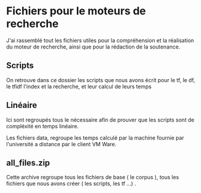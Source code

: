 # Fichiers pour le moteurs de recherche

J'ai rassemblé tout les fichiers utiles pour la compréhension et la réalisation du moteur de recherche, ainsi que pour la rédaction de la soutenance.

## Scripts
On retrouve dans ce dossier les scripts que nous avons écrit pour le tf, le df, le tfidf l'index et la recherche, et leur calcul de leurs temps

## Linéaire
Ici sont regroupés tous le nécessaire afin de prouver que les scripts sont de compléxité en temps linéaire.

Les fichiers data, regroupe les temps calculé par la machine fournie par l'université a distance par le client VM Ware.

## all_files.zip
Cette archive regroupe tous les fichiers de base ( le corpus ), tous les fichiers que nous avons créer ( les scripts, les tf ...) . 
